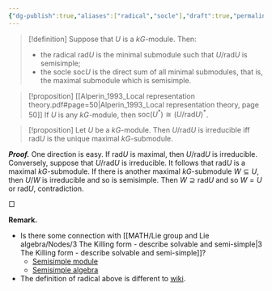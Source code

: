 ```yaml
---
{"dg-publish":true,"aliases":["radical","socle"],"draft":true,"permalink":"/Representation Theory 101/Representation Theory 101看板/","dgPassFrontmatter":true}
---
```



> [!definition]
> Suppose that $U$ is a $kG$-module. Then:
> - the radical $\mathrm{rad}U$ is the minimal submodule such that $U/\mathrm{rad}U$ is semisimple;
> - the socle $\mathrm{soc}U$ is the direct sum of all minimal submodules, that is, the maximal submodule which is semisimple.

> [!proposition] [[Alperin_1993_Local representation theory.pdf#page=50|Alperin_1993_Local representation theory, page 50]]
> If $U$ is any $kG$-module, then $\mathrm{soc}(U^*)\cong (U/\mathrm{rad}U)^*$.

> [!proposition]
> Let $U$ be a $kG$-module. Then $U/\mathrm{rad}U$ is irreducible iff $\mathrm{rad}U$ is the unique maximal $kG$-submodule.

**_Proof._**
One direction is easy. If $\mathrm{rad}U$ is maximal, then $U/\mathrm{rad}U$ is irreducible. Conversely, suppose that $U/\mathrm{rad}U$ is irreducible. It follows that $\mathrm{rad}U$ is a maximal $kG$-submodule. If there is another maximal $kG$-submodule $W\subseteq U$, then $U/W$ is irreducible and so is semisimple. Then $W\supseteq \mathrm{rad}U$ and so $W=U$ or $\mathrm{rad}U$, contradiction.
<p align="left">□</p>

**Remark.**
- Is there some connection with [[MATH/Lie group and Lie algebra/Nodes/3 The Killing form - describe solvable and semi-simple\|3 The Killing form - describe solvable and semi-simple]]?
	- [Semisimple module](https://en.wikipedia.org/wiki/Semisimple_module)
	- [Semisimple algebra](https://en.wikipedia.org/wiki/Semisimple_algebra)
- The definition of radical above is different to [wiki](https://en.wikipedia.org/wiki/Radical_of_a_module).

